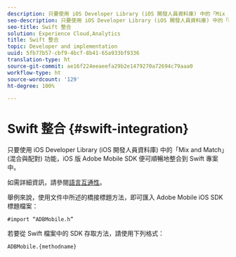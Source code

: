 ```yaml
---
description: 只要使用 iOS Developer Library (iOS 開發人員資料庫) 中的「Mix and Match」(混合與配對) 功能，iOS 版 Adobe Mobile SDK 便可順暢地整合到 Swift 專案中。
seo-description: 只要使用 iOS Developer Library (iOS 開發人員資料庫) 中的「Mix and Match」(混合與配對) 功能，iOS 版 Adobe Mobile SDK 便可順暢地整合到 Swift 專案中。
seo-title: Swift 整合
solution: Experience Cloud,Analytics
title: Swift 整合
topic: Developer and implementation
uuid: 5fb77b57-cbf9-4bcf-8b41-65a933bf9336
translation-type: ht
source-git-commit: ae16f224eeaeefa29b2e1479270a72694c79aaa0
workflow-type: ht
source-wordcount: '129'
ht-degree: 100%

---
```



# Swift 整合 {#swift-integration}

只要使用 iOS Developer Library (iOS 開發人員資料庫) 中的「Mix and Match」(混合與配對) 功能，iOS 版 Adobe Mobile SDK 便可順暢地整合到 Swift 專案中。

如需詳細資訊，請參閱[語言互通性](https://developer.apple.com/documentation/swift#2984801.html)。

舉例來說，使用文件中所述的橋接標題方法，即可匯入 Adobe Mobile iOS SDK 標題檔案：

```
#import “ADBMobile.h”
```

若要從 Swift 檔案中的 SDK 存取方法，請使用下列格式：

```
ADBMobile.{methodname}
```

